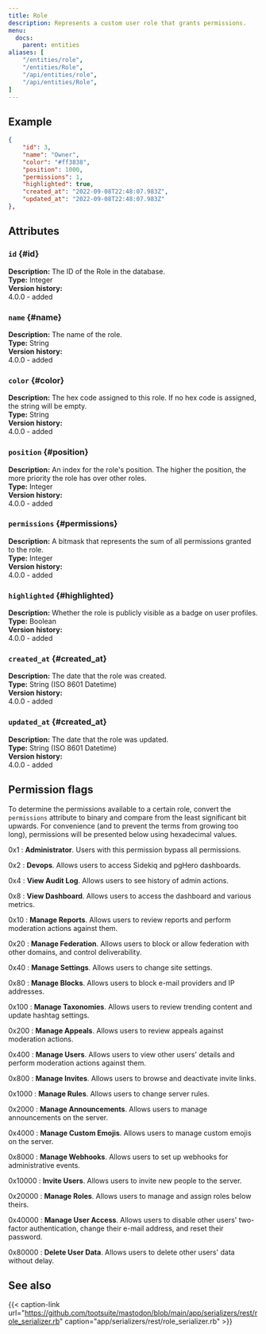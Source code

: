 ```yaml
---
title: Role
description: Represents a custom user role that grants permissions.
menu:
  docs:
    parent: entities
aliases: [
	"/entities/role",
	"/entities/Role",
	"/api/entities/role",
	"/api/entities/Role",
]
---
```


## Example

```json
{
	"id": 3,
	"name": "Owner",
	"color": "#ff3838",
	"position": 1000,
	"permissions": 1,
	"highlighted": true,
	"created_at": "2022-09-08T22:48:07.983Z",
	"updated_at": "2022-09-08T22:48:07.983Z"
},
```

## Attributes

### `id` {#id}

**Description:** The ID of the Role in the database.\
**Type:** Integer\
**Version history:**\
4.0.0 - added

### `name` {#name}

**Description:** The name of the role.\
**Type:** String\
**Version history:**\
4.0.0 - added

### `color` {#color}

**Description:** The hex code assigned to this role. If no hex code is assigned, the string will be empty.\
**Type:** String\
**Version history:**\
4.0.0 - added

### `position` {#position}

**Description:** An index for the role's position. The higher the position, the more priority the role has over other roles.\
**Type:** Integer\
**Version history:**\
4.0.0 - added

### `permissions` {#permissions}

**Description:** A bitmask that represents the sum of all permissions granted to the role.\
**Type:** Integer\
**Version history:**\
4.0.0 - added

### `highlighted` {#highlighted}

**Description:** Whether the role is publicly visible as a badge on user profiles.\
**Type:** Boolean\
**Version history:**\
4.0.0 - added

### `created_at` {#created_at}

**Description:** The date that the role was created.\
**Type:** String (ISO 8601 Datetime)\
**Version history:**\
4.0.0 - added

### `updated_at` {#created_at}

**Description:** The date that the role was updated.\
**Type:** String (ISO 8601 Datetime)\
**Version history:**\
4.0.0 - added

## Permission flags

To determine the permissions available to a certain role, convert the `permissions` attribute to binary and compare from the least significant bit upwards. For convenience (and to prevent the terms from growing too long), permissions will be presented below using hexadecimal values.

0x1
: **Administrator**. Users with this permission bypass all permissions.

0x2
: **Devops**. Allows users to access Sidekiq and pgHero dashboards.

0x4
: **View Audit Log**. Allows users to see history of admin actions.

0x8
: **View Dashboard**. Allows users to access the dashboard and various metrics.

0x10
: **Manage Reports**. Allows users to review reports and perform moderation actions against them.

0x20
: **Manage Federation**. Allows users to block or allow federation with other domains, and control deliverability.

0x40
: **Manage Settings**. Allows users to change site settings.

0x80
: **Manage Blocks**. Allows users to block e-mail providers and IP addresses.

0x100
: **Manage Taxonomies**. Allows users to review trending content and update hashtag settings.

0x200
: **Manage Appeals**. Allows users to review appeals against moderation actions.

0x400
: **Manage Users**. Allows users to view other users' details and perform moderation actions against them.

0x800
: **Manage Invites**. Allows users to browse and deactivate invite links.

0x1000
: **Manage Rules**. Allows users to change server rules.

0x2000
: **Manage Announcements**. Allows users to manage announcements on the server.

0x4000
: **Manage Custom Emojis**. Allows users to manage custom emojis on the server.

0x8000
: **Manage Webhooks**. Allows users to set up webhooks for administrative events.

0x10000
: **Invite Users**. Allows users to invite new people to the server.

0x20000
: **Manage Roles**. Allows users to manage and assign roles below theirs.

0x40000
: **Manage User Access**. Allows users to disable other users' two-factor authentication, change their e-mail address, and reset their password.

0x80000
: **Delete User Data**. Allows users to delete other users' data without delay.

## See also

{{< caption-link url="https://github.com/tootsuite/mastodon/blob/main/app/serializers/rest/role_serializer.rb" caption="app/serializers/rest/role_serializer.rb" >}}
